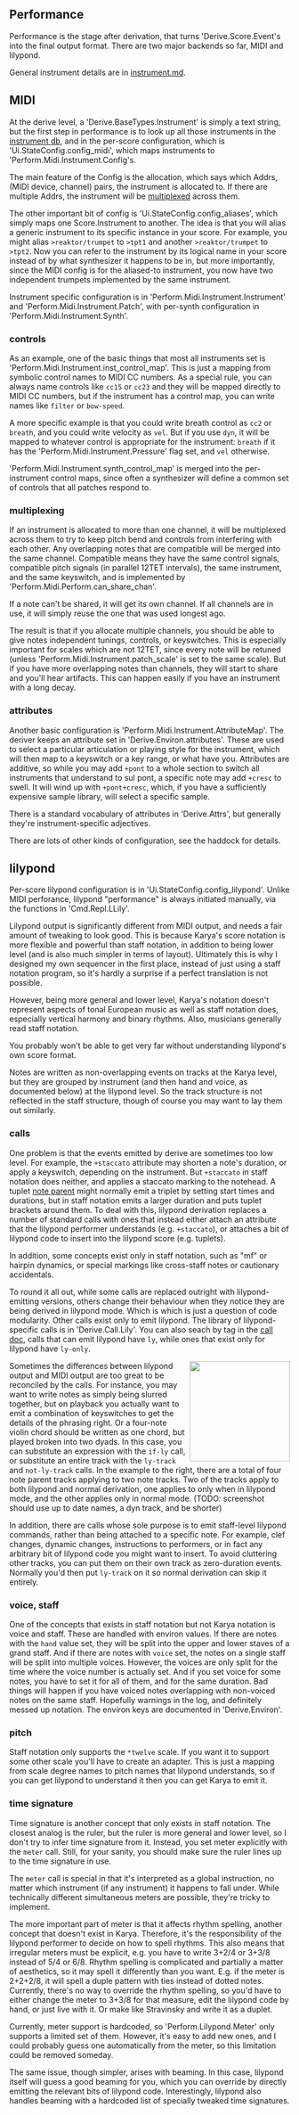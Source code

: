 ## Performance

Performance is the stage after derivation, that turns 'Derive.Score.Event's
into the final output format.  There are two major backends so far, MIDI and
lilypond.

General instrument details are in [instrument.md](instrument.md.html).

## MIDI

At the derive level, a 'Derive.BaseTypes.Instrument' is simply a text string,
but the first step in performance is to look up all those instruments in the
[instrument db](#instrument-db), and in the per-score configuration, which is
'Ui.StateConfig.config_midi', which maps instruments to
'Perform.Midi.Instrument.Config's.

The main feature of the Config is the allocation, which says which Addrs, (MIDI
device, channel) pairs, the instrument is allocated to.  If there are multiple
Addrs, the instrument will be [multiplexed](#multiplexing) across them.

The other important bit of config is 'Ui.StateConfig.config_aliases', which
simply maps one Score.Instrument to another.  The idea is that you will alias a
generic instrument to its specific instance in your score.  For example, you
might alias `>reaktor/trumpet` to `>tpt1` and another `>reaktor/trumpet` to
`>tpt2`.  Now you can refer to the instrument by its logical name in your score
instead of by what synthesizer it happens to be in, but more importantly, since
the MIDI config is for the aliased-to instrument, you now have two independent
trumpets implemented by the same instrument.

Instrument specific configuration is in 'Perform.Midi.Instrument.Instrument'
and 'Perform.Midi.Instrument.Patch', with per-synth configuration in
'Perform.Midi.Instrument.Synth'.

### controls

As an example, one of the basic things that most all instruments set is
'Perform.Midi.Instrument.inst_control_map'.  This is just a mapping from
symbolic control names to MIDI CC numbers.  As a special rule, you can always
name controls like `cc15` or `cc23` and they will be mapped directly to MIDI CC
numbers, but if the instrument has a control map, you can write names like
`filter` or `bow-speed`.

A more specific example is that you could write breath control as `cc2` or
`breath`, and you could write velocity as `vel`.  But if you use `dyn`, it will
be mapped to whatever control is appropriate for the instrument: `breath` if it
has the 'Perform.Midi.Instrument.Pressure' flag set, and `vel` otherwise.

'Perform.Midi.Instrument.synth_control_map' is merged into the per-instrument
control maps, since often a synthesizer will define a common set of controls
that all patches respond to.

### multiplexing

If an instrument is allocated to more than one channel, it will be multiplexed
across them to try to keep pitch bend and controls from interfering with each
other.  Any overlapping notes that are compatible will be merged into the same
channel.  Compatible means they have the same control signals, compatible pitch
signals (in parallel 12TET intervals), the same instrument, and the same
keyswitch, and is implemented by 'Perform.Midi.Perform.can_share_chan'.

If a note can't be shared, it will get its own channel.  If all channels are in
use, it will simply reuse the one that was used longest ago.

The result is that if you allocate multiple channels, you should be able to
give notes independent tunings, controls, or keyswitches.  This is especially
important for scales which are not 12TET, since every note will be retuned
(unless 'Perform.Midi.Instrument.patch_scale' is set to the same scale).  But
if you have more overlapping notes than channels, they will start to share and
you'll hear artifacts.  This can happen easily if you have an instrument with a
long decay.

### attributes

Another basic configuration is 'Perform.Midi.Instrument.AttributeMap'.  The
deriver keeps an attribute set in 'Derive.Environ.attributes'.  These are used
to select a particular articulation or playing style for the instrument, which
will then map to a keyswitch or a key range, or what have you.  Attributes are
additive, so while you may add `+pont` to a whole section to switch all
instruments that understand to sul pont, a specific note may add `+cresc` to
swell.  It will wind up with `+pont+cresc`, which, if you have a sufficiently
expensive sample library, will select a specific sample.

There is a standard vocabulary of attributes in 'Derive.Attrs', but generally
they're instrument-specific adjectives.

There are lots of other kinds of configuration, see the haddock for details.

## lilypond

Per-score lilypond configuration is in 'Ui.StateConfig.config_lilypond'.
Unlike MIDI perforance, lilypond "performance" is always initiated manually,
via the functions in 'Cmd.Repl.LLily'.

Lilypond output is significantly different from MIDI output, and needs a fair
amount of tweaking to look good.  This is because Karya's score notation is
more flexible and powerful than staff notation, in addition to being lower
level (and is also much simpler in terms of layout).  Ultimately this is why I
designed my own sequencer in the first place, instead of just using a staff
notation program, so it's hardly a surprise if a perfect translation is not
possible.

However, being more general and lower level, Karya's notation doesn't represent
aspects of tonal European music as well as staff notation does, especially
vertical harmony and binary rhythms.  Also, musicians generally read staff
notation.

You probably won't be able to get very far without understanding lilypond's own
score format.

Notes are written as non-overlapping events on tracks at the Karya level, but
they are grouped by instrument (and then hand and voice, as documented below)
at the lilypond level.  So the track structure is not reflected in the staff
structure, though of course you may want to lay them out similarly.

### calls

One  problem is that the events emitted by derive are sometimes too low level.
For example, the `+staccato` attribute may shorten a note's duration, or apply
a keyswitch, depending on the instrument.  But `+staccato` in staff notation
does neither, and applies a staccato marking to the notehead.  A tuplet
[note parent](derivation.md.html#note-parent-tracks) might normally emit a
triplet by setting start times and durations, but in staff notation emits a
larger duration and puts tuplet brackets around them.  To deal with this,
lilypond derivation replaces a number of standard calls with ones that instead
either attach an attribute that the lilypond performer understands (e.g.
`+staccato`), or attaches a bit of lilypond code to insert into the lilypond
score (e.g. tuplets).

In addition, some concepts exist only in staff notation, such as "mf" or
hairpin dynamics, or special markings like cross-staff notes or cautionary
accidentals.

To round it all out, while some calls are replaced outright with
lilypond-emitting versions, others change their behaviour when they notice they
are being derived in lilypond mode.  Which is which is just a question of code
modularity.  Other calls exist only to emit lilypond.  The library of
lilypond-specific calls is in 'Derive.Call.Lily'.  You can also seach by tag
in the [call doc](calls.html), calls that can emit lilypond have `ly`, while
ones that exist only for lilypond have `ly-only`.

<img align=right width=180 src="../../doc/img/ly-example.png">

Sometimes the differences between lilypond output and MIDI output are too great
to be reconciled by the calls.  For instance, you may want to write notes as
simply being slurred together, but on playback you actually want to emit a
combination of keyswitches to get the details of the phrasing right.  Or a
four-note violin chord should be written as one chord, but played broken into
two dyads.  In this case, you can substitute an expression with the `if-ly`
call, or substitute an entire track with the `ly-track` and `not-ly-track`
calls.  In the example to the right, there are a total of four note parent
tracks applying to two note tracks.  Two of the tracks apply to both lilypond
and normal derivation, one applies to only when in lilypond mode, and the other
applies only in normal mode.  (TODO: screenshot should use up to date names,
a dyn track, and be shorter)

In addition, there are calls whose sole purpose is to emit staff-level lilypond
commands, rather than being attached to a specific note.  For example, clef
changes, dynamic changes, instructions to performers, or in fact any arbitrary
bit of lilypond code you might want to insert.  To avoid cluttering other
tracks, you can put them on their own track as zero-duration events.  Normally
you'd then put `ly-track` on it so normal derivation can skip it entirely.

### voice, staff

One of the concepts that exists in staff notation but not Karya notation is
voice and staff.  These are handled with environ values.  If there are notes
with the `hand` value set, they will be split into the upper and lower staves
of a grand staff.  And if there are notes with `voice` set, the notes on a
single staff will be split into multiple voices.  However, the voices are only
split for the time where the voice number is actually set.  And if you set
voice for some notes, you have to set it for all of them, and for the same
duration.  Bad things will happen if you have voiced notes overlapping with
non-voiced notes on the same staff.  Hopefully warnings in the log, and
definitely messed up notation.  The environ keys are documented in
'Derive.Environ'.

### pitch

Staff notation only supports the `*twelve` scale.  If you want it to support
some other scale you'll have to create an adapter.  This is just a mapping
from scale degree names to pitch names that lilypond understands, so if you
can get lilypond to understand it then you can get Karya to emit it.

### time signature

Time signature is another concept that only exists in staff notation.  The
closest analog is the ruler, but the ruler is more general and lower level,
so I don't try to infer time signature from it.  Instead, you set meter
explicitly with the `meter` call.  Still, for your sanity, you should make sure
the ruler lines up to the time signature in use.

The `meter` call is special in that it's interpreted as a global instruction,
no matter which instrument (if any instrument) it happens to fall under.
While technically different simultaneous meters are possible, they're tricky to
implement.

The more important part of meter is that it affects rhythm spelling, another
concept that doesn't exist in Karya.  Therefore, it's the responsibility of the
lilypond performer to decide on how to spell rhythms.  This also means that
irregular meters must be explicit, e.g. you have to write 3+2/4 or 3+3/8
instead of 5/4 or 6/8.  Rhythm spelling is complicated and partially a
matter of aesthetics, so it may spell it differently than you want.  E.g.  if
the meter is 2+2+2/8, it will spell a duple pattern with ties instead of dotted
notes.  Currently, there's no way to override the rhythm spelling, so you'd
have to either change the meter to 3+3/8 for that measure, edit the lilypond
code by hand, or just live with it.  Or make like Stravinsky and write it as a
duplet.

Currently, meter support is hardcoded, so 'Perform.Lilypond.Meter' only
supports a limited set of them.  However, it's easy to add new ones, and I
could probably guess one automatically from the meter, so this limitation could
be removed someday.

The same issue, though simpler, arises with beaming.  In this case, lilypond
itself will guess a good beaming for you, which you can override by directly
emitting the relevant bits of lilypond code.  Interestingly, lilypond also
handles beaming with a hardcoded list of specially tweaked time signatures.
